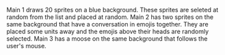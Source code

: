 Main 1 draws 20 sprites on a blue background. These sprites are seleted at random from the list and placed at random.
Main 2 has two sprites on the same background that have a conversation in emojis together. They are placed some units away and the emojis above their heads are randomly selected.
Main 3 has a moose on the same background that follows the user's mouse.